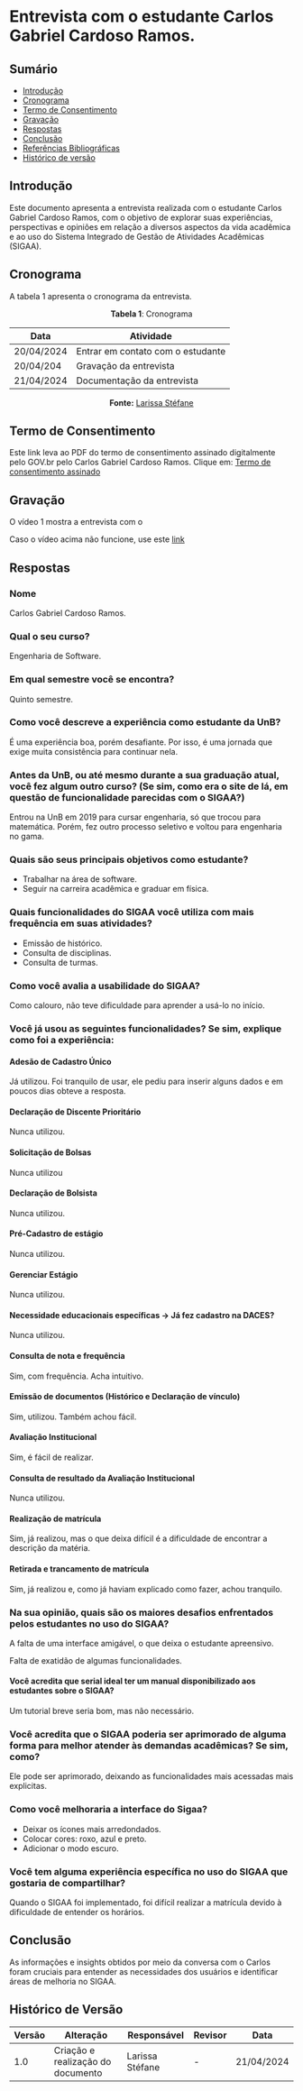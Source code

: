 # Entrevista com o estudante Carlos Gabriel Cardoso Ramos.

## Sumário
* [Introdução](#Introdução)
* [Cronograma](#Cronograma)
* [Termo de Consentimento](#Termo-de-Consentimento)
* [Gravação](#Gravação)
* [Respostas](#Respostas)
* [Conclusão](#Conclusão)
* [Referências Bibliográficas](#Referências-Bibliográficas)
* [Histórico de versão](#Histórico-de-versão)


## Introdução

Este documento apresenta a entrevista realizada com o estudante Carlos Gabriel Cardoso Ramos, com o objetivo de explorar suas experiências, perspectivas e opiniões em relação a diversos aspectos da vida acadêmica e ao uso do Sistema Integrado de Gestão de Atividades Acadêmicas (SIGAA). 

## Cronograma

A tabela 1 apresenta o cronograma da entrevista.

<center>
  
**Tabela 1**: Cronograma

| Data | Atividade |
| - | - |
|20/04/2024 | Entrar em contato com o estudante |
|20/04/204 | Gravação da entrevista |
| 21/04/2024 | Documentação da entrevista |

**Fonte:** [Larissa Stéfane](https://github.com/SkywalkerSupreme)

  
</center>

## Termo de Consentimento

Este link leva ao PDF do termo de consentimento assinado digitalmente pelo GOV.br pelo Carlos Gabriel Cardoso Ramos.
Clique em: [Termo de consentimento assinado](...) 


## Gravação

O vídeo 1 mostra a entrevista com o 


Caso o vídeo acima não funcione, use este [link](https://www.youtube.com/watch?v=q9ODmXPsXbc) 

## Respostas

### Nome
Carlos Gabriel Cardoso Ramos.

### Qual o seu curso?
Engenharia de Software.

### Em qual semestre você se encontra?
Quinto semestre.

### Como você descreve a experiência como estudante da UnB?
É uma experiência boa, porém desafiante. Por isso, é uma jornada que exige muita consistência para continuar nela.


### Antes da UnB, ou até mesmo durante a sua graduação atual, você fez algum outro curso? (Se sim, como era o site de lá, em questão de funcionalidade parecidas com o SIGAA?)
Entrou na UnB em 2019 para cursar engenharia, só que trocou para matemática. Porém, fez outro processo seletivo e voltou para engenharia no gama.

### Quais são seus principais objetivos como estudante?
- Trabalhar na área de software.
- Seguir na carreira acadêmica e graduar em física.

### Quais funcionalidades do SIGAA você utiliza com mais frequência em suas atividades?
- Emissão de histórico.
- Consulta de disciplinas.
- Consulta de turmas.

### Como você avalia a usabilidade do SIGAA?
Como calouro, não teve dificuldade para aprender a usá-lo no início.
       
### Você já usou as seguintes funcionalidades? Se sim, explique como foi a experiência:

#### Adesão de Cadastro Único 
Já utilizou. Foi tranquilo de usar, ele pediu para inserir alguns dados e em poucos dias obteve a resposta.

#### Declaração de Discente Prioritário
Nunca utilizou.

#### Solicitação de Bolsas 
Nunca utilizou

#### Declaração de Bolsista
Nunca utilizou.

#### Pré-Cadastro de estágio
Nunca utilizou.

#### Gerenciar Estágio
Nunca utilizou.

#### Necessidade educacionais específicas → Já fez cadastro na DACES?
Nunca utilizou.

#### Consulta de nota e frequência
Sim, com frequência. Acha intuitivo.

#### Emissão de documentos (Histórico e Declaração de vínculo)
Sim, utilizou. Também achou fácil.

#### Avaliação Institucional 
Sim, é fácil de realizar.

#### Consulta de resultado da Avaliação Institucional 
Nunca utilizou.

#### Realização de matrícula 
Sim, já realizou, mas o que deixa difícil é a dificuldade de encontrar a descrição da matéria.

#### Retirada e trancamento de matrícula 
Sim, já realizou e, como já haviam explicado como fazer, achou tranquilo.

### Na sua opinião, quais são os maiores desafios enfrentados pelos estudantes no uso do SIGAA? 
A falta de uma interface amigável, o que deixa o estudante apreensivo.

Falta de exatidão de algumas funcionalidades.


#### Você acredita que serial ideal ter um manual disponibilizado aos estudantes sobre o SIGAA?
Um tutorial breve seria bom, mas não necessário.

### Você acredita que o SIGAA poderia ser aprimorado de alguma forma para melhor atender às demandas acadêmicas? Se sim, como? 
Ele pode ser aprimorado, deixando as funcionalidades mais acessadas mais explicitas.

### Como você melhoraria a interface do Sigaa?
- Deixar os ícones mais arredondados.
- Colocar cores: roxo, azul e preto.
- Adicionar o modo escuro.

### Você tem alguma experiência específica no uso do SIGAA que gostaria de compartilhar? 
Quando o SIGAA foi implementado, foi difícil realizar a matrícula devido à dificuldade de entender os horários. 

## Conclusão

As informações e insights obtidos por meio da conversa com o Carlos foram cruciais para entender as necessidades dos usuários e identificar áreas de melhoria no SIGAA.

## Histórico de Versão

| Versão | Alteração | Responsável | Revisor | Data |
| - | - | - | - | - |
| 1.0 | Criação e realização do documento| Larissa Stéfane| -  |  21/04/2024 |
